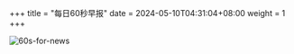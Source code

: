 +++
title = "每日60秒早报"
date = 2024-05-10T04:31:04+08:00
weight = 1
+++

![60s-for-news](/img/zaobao/zaobao.png "由 ALAPI 提供支持")
